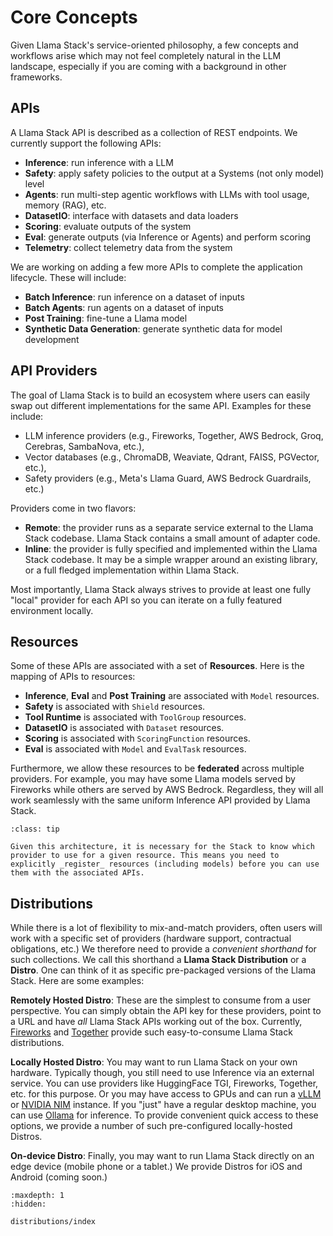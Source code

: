 # Core Concepts

Given Llama Stack's service-oriented philosophy, a few concepts and workflows arise which may not feel completely natural in the LLM landscape, especially if you are coming with a background in other frameworks.


## APIs

A Llama Stack API is described as a collection of REST endpoints. We currently support the following APIs:

- **Inference**: run inference with a LLM
- **Safety**: apply safety policies to the output at a Systems (not only model) level
- **Agents**: run multi-step agentic workflows with LLMs with tool usage, memory (RAG), etc.
- **DatasetIO**: interface with datasets and data loaders
- **Scoring**: evaluate outputs of the system
- **Eval**: generate outputs (via Inference or Agents) and perform scoring
- **Telemetry**: collect telemetry data from the system

We are working on adding a few more APIs to complete the application lifecycle. These will include:
- **Batch Inference**: run inference on a dataset of inputs
- **Batch Agents**: run agents on a dataset of inputs
- **Post Training**: fine-tune a Llama model
- **Synthetic Data Generation**: generate synthetic data for model development

## API Providers

The goal of Llama Stack is to build an ecosystem where users can easily swap out different implementations for the same API. Examples for these include:
- LLM inference providers (e.g., Fireworks, Together, AWS Bedrock, Groq, Cerebras, SambaNova, etc.),
- Vector databases (e.g., ChromaDB, Weaviate, Qdrant, FAISS, PGVector, etc.),
- Safety providers (e.g., Meta's Llama Guard, AWS Bedrock Guardrails, etc.)

Providers come in two flavors:
- **Remote**: the provider runs as a separate service external to the Llama Stack codebase. Llama Stack contains a small amount of adapter code.
- **Inline**: the provider is fully specified and implemented within the Llama Stack codebase. It may be a simple wrapper around an existing library, or a full fledged implementation within Llama Stack.

Most importantly, Llama Stack always strives to provide at least one fully "local" provider for each API so you can iterate on a fully featured environment locally.
## Resources

Some of these APIs are associated with a set of **Resources**. Here is the mapping of APIs to resources:

- **Inference**, **Eval** and **Post Training** are associated with `Model` resources.
- **Safety** is associated with `Shield` resources.
- **Tool Runtime** is associated with `ToolGroup` resources.
- **DatasetIO** is associated with `Dataset` resources.
- **Scoring** is associated with `ScoringFunction` resources.
- **Eval** is associated with `Model` and `EvalTask` resources.

Furthermore, we allow these resources to be **federated** across multiple providers. For example, you may have some Llama models served by Fireworks while others are served by AWS Bedrock. Regardless, they will all work seamlessly with the same uniform Inference API provided by Llama Stack.

```{admonition} Registering Resources
:class: tip

Given this architecture, it is necessary for the Stack to know which provider to use for a given resource. This means you need to explicitly _register_ resources (including models) before you can use them with the associated APIs.
```

## Distributions

While there is a lot of flexibility to mix-and-match providers, often users will work with a specific set of providers (hardware support, contractual obligations, etc.) We therefore need to provide a _convenient shorthand_ for such collections. We call this shorthand a **Llama Stack Distribution** or a **Distro**. One can think of it as specific pre-packaged versions of the Llama Stack. Here are some examples:

**Remotely Hosted Distro**: These are the simplest to consume from a user perspective. You can simply obtain the API key for these providers, point to a URL and have _all_ Llama Stack APIs working out of the box. Currently, [Fireworks](https://fireworks.ai/) and [Together](https://together.xyz/) provide such easy-to-consume Llama Stack distributions.

**Locally Hosted Distro**: You may want to run Llama Stack on your own hardware. Typically though, you still need to use Inference via an external service. You can use providers like HuggingFace TGI, Fireworks, Together, etc. for this purpose. Or you may have access to GPUs and can run a [vLLM](https://github.com/vllm-project/vllm) or [NVIDIA NIM](https://build.nvidia.com/nim?filters=nimType%3Anim_type_run_anywhere&q=llama) instance. If you "just" have a regular desktop machine, you can use [Ollama](https://ollama.com/) for inference. To provide convenient quick access to these options, we provide a number of such pre-configured locally-hosted Distros.


**On-device Distro**: Finally, you may want to run Llama Stack directly on an edge device (mobile phone or a tablet.) We provide Distros for iOS and Android (coming soon.)

```{toctree}
:maxdepth: 1
:hidden:

distributions/index
```
